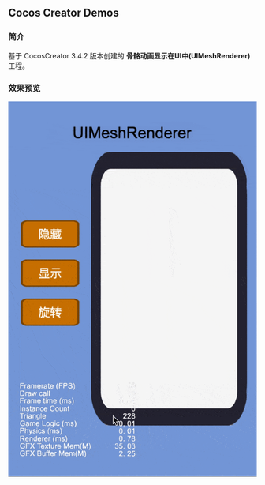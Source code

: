 ## Cocos Creator Demos

### 简介
基于 CocosCreator 3.4.2 版本创建的 **骨骼动画显示在UI中(UIMeshRenderer)** 工程。
### 效果预览
![image](../../gif/202201/2022012002.gif)